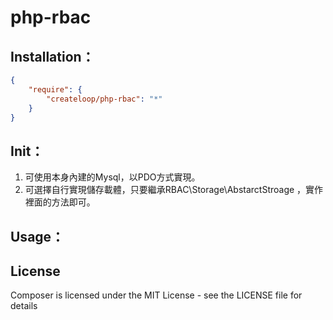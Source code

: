 php-rbac
========

Installation：
------

``` json
{
    "require": {
        "createloop/php-rbac": "*"
    }
}
```
Init：
-----


1. 可使用本身內建的Mysql，以PDO方式實現。
2. 可選擇自行實現儲存載體，只要繼承RBAC\Storage\AbstarctStroage ，實作裡面的方法即可。


Usage：
------



License
-------

Composer is licensed under the MIT License - see the LICENSE file for details
